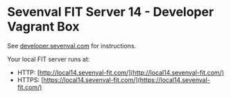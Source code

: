 # Sevenval FIT Server 14 - Developer Vagrant Box

See [developer.sevenval.com](https://developer.sevenval.com/start/get-started/download-sdk.html) for instructions.

Your local FIT server runs at:

* HTTP: [http://local14.sevenval-fit.com/](http://local14.sevenval-fit.com/)
* HTTPS: [https://local14.sevenval-fit.com/](https://local14.sevenval-fit.com/)

